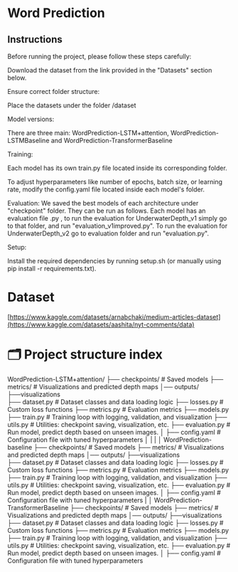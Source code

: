 # Word Prediction

## Instructions

Before running the project, please follow these steps carefully:

Download the dataset from the link provided in the "Datasets" section below.

Ensure correct folder structure:

Place the datasets under the folder /dataset

Model versions:

There are three main: WordPrediction-LSTM+attention, WordPrediction-LSTMBaseline and WordPrediction-TransformerBaseline

Training:

Each model has its own train.py file located inside its corresponding folder.

To adjust hyperparameters like number of epochs, batch size, or learning rate, modify the config.yaml file located inside each model's folder.

Evaluation: We saved the best models of each architecture under "checkpoint" folder. They can be run as follows. Each model has an evaluation file .py , to run the evaluation for UnderwaterDepth_v1 simply go to that folder, and run "evaluation_v1improved.py". To run the evaluation for UnderwaterDepth_v2 go to evaluation folder and run "evaluation.py".

Setup:

Install the required dependencies by running setup.sh (or manually using pip install -r requirements.txt).

# Dataset
[https://www.kaggle.com/datasets/arnabchaki/medium-articles-dataset](https://www.kaggle.com/datasets/aashita/nyt-comments/data)


# 🗂 Project structure index

WordPrediction-LSTM+attention/
├── checkpoints/           # Saved models
├── metrics/               # Visualizations and predicted depth maps
│── outputs/
   ├──visualizations  
├── dataset.py             # Dataset classes and data loading logic
├── losses.py              # Custom loss functions
├── metrics.py             # Evaluation metrics
├── models.py               
├── train.py               # Training loop with logging, validation, and visualization
├── utils.py               # Utilities: checkpoint saving, visualization, etc.
├── evaluation.py          # Run model, predict depth based on unseen images.
│
├── config.yaml            # Configuration file with tuned hyperparameters
│
|
|
│
WordPrediction-baseline
├── checkpoints/           # Saved models
├── metrics/               # Visualizations and predicted depth maps
│── outputs/
   ├──visualizations  
├── dataset.py             # Dataset classes and data loading logic
├── losses.py              # Custom loss functions
├── metrics.py             # Evaluation metrics
├── models.py               
├── train.py               # Training loop with logging, validation, and visualization
├── utils.py               # Utilities: checkpoint saving, visualization, etc.
├── evaluation.py          # Run model, predict depth based on unseen images.
│
├── config.yaml            # Configuration file with tuned hyperparameters
|
│
WordPrediction-TransformerBaseline
├── checkpoints/           # Saved models
├── metrics/               # Visualizations and predicted depth maps
│── outputs/
   ├──visualizations  
├── dataset.py             # Dataset classes and data loading logic
├── losses.py              # Custom loss functions
├── metrics.py             # Evaluation metrics
├── models.py               
├── train.py               # Training loop with logging, validation, and visualization
├── utils.py               # Utilities: checkpoint saving, visualization, etc.
├── evaluation.py          # Run model, predict depth based on unseen images.
│
├── config.yaml            # Configuration file with tuned hyperparameters
